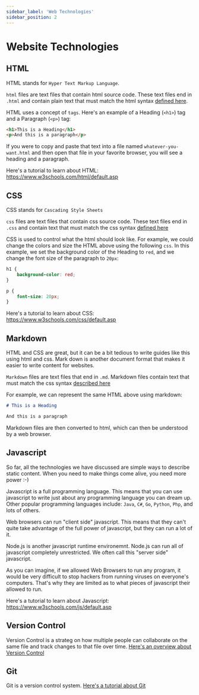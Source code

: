 ```yaml
---
sidebar_label: 'Web Technologies'
sidebar_position: 2
---
```


# Website Technologies 

## HTML 

HTML stands for `Hyper Text Markup Language`. 

`html` files are text files that contain html source code. These text files end in `.html` and contain plain text that must match the html syntax [defined here](https://www.w3.org/TR/2011/WD-html5-20110405/). 

HTML uses a concept of `tags`. Here's an example of a Heading (`<h1>`) tag and a Paragraph (`<p>`) tag: 

```html
<h1>This is a Heading</h1>
<p>And this is a paragraph</p>
```

If you were to copy and paste that text into a file named `whatever-you-want.html` and then open that file in your favorite browser, you will see a heading and a paragraph. 

Here's a tutorial to learn about HTML: https://www.w3schools.com/html/default.asp

## CSS

CSS stands for `Cascading Style Sheets`

`css` files are text files that contain css source code. These text files end in `.css` and contain text that must match the css syntax [defined here](https://www.w3.org/TR/CSS2/) 

CSS is used to control what the html should look like. For example, we could change the colors and size the HTML above using the following `css`. In this example, we set the background color of the Heading to `red`, and we change the font size of the paragraph to `20px`: 

```css
h1 {
    background-color: red;
}

p {
    font-size: 20px; 
}
```

Here's a tutorial to learn about CSS: https://www.w3schools.com/css/default.asp

## Markdown

HTML and CSS are great, but it can be a bit tedious to write guides like this using html and css. Mark down is another document format that makes it easier to write content for websites. 

`Markdown` files are text files that end in `.md`. Markdown files contain text that must match the css syntax [described here](https://www.markdownguide.org/basic-syntax/)

For example, we can represent the same HTML above using markdown: 

```markdown
# This is a Heading

And this is a paragraph
```

Markdown files are then converted to html, which can then be understood by a web browser. 


## Javascript

So far, all the technologies we have discussed are simple ways to describe static content. When you need to make things come alive, you need more power :-) 

Javascript is a full programming language. This means that you can use javascript to write just about any programming language you can dream up. Other popular programming languages include: `Java`, `C#`, `Go`, `Python`, `Php`, and lots of others. 

Web browsers can run "client side" javascript. This means that they can't quite take advantage of the full power of javascript, but they can run a lot of it. 

Node.js is another javascript runtime environemnt. Node.js can run all of javascript completely unrestricted. We often call this "server side" javascript. 

As you can imagine, if we allowed Web Browsers to run any program, it would be very difficult to stop hackers from running viruses on everyone's computers. That's why they are limited as to what pieces of javascript their allowed to run. 

Here's a tutorial to learn about Javascript: 
https://www.w3schools.com/js/default.asp

## Version Control

Version Control is a strateg on how multiple people can collaborate on the same file and track changes to that file over time. [Here's an overview about Version Control](https://www.atlassian.com/git/tutorials/what-is-version-control)

## Git

Git is a version control system. [Here's a tutorial about Git](https://www.w3schools.com/git/default.asp) 




